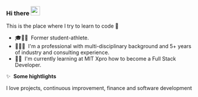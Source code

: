 ### Hi there <a href="https://www.gautamkrishnar.com/"><img src="https://media.giphy.com/media/hvRJCLFzcasrR4ia7z/giphy.gif" width="25px"></a>
This is the place where I try to learn to code :rofl:

- 🎓🏊🏻 &nbsp;Former student-athlete.
- 👨🏻‍💼 &nbsp;I'm a professional with multi-disciplinary background and 5+ years of industry and consulting experience.
- 👨‍💻 &nbsp;I'm currently learning at MIT Xpro how to become a Full Stack Developer.

✨ &nbsp;**Some hightlights**

I love projects, continuous improvement, finance and software development

